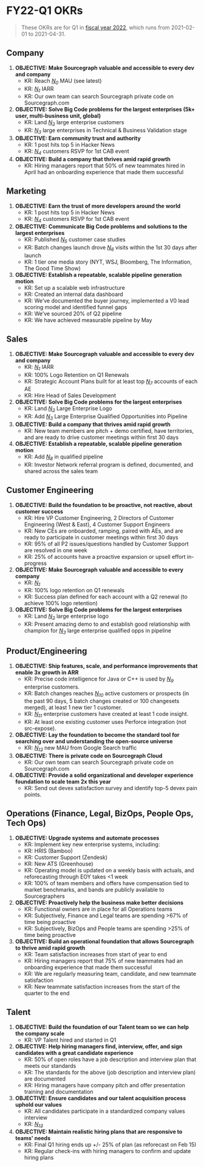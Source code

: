 # FY22-Q1 OKRs

> These OKRs are for Q1 in [fiscal year 2022](../../company-info-and-processes/communication/index.md#fiscal-year), which runs from 2021-02-01 to 2021-04-31.

## Company

1. **OBJECTIVE: Make Sourcegraph valuable and accessible to every dev and company**
   - KR: Reach [_N<sub>0</sub>_][n0] MAU (see latest)
   - KR: [_N<sub>1</sub>_][n1] IARR
   - KR: Our own team can search Sourcegraph private code on Sourcegraph.com
1. **OBJECTIVE: Solve Big Code problems for the largest enterprises (5k+ user, multi-business unit, global)**
   - KR: Land [_N<sub>2</sub>_][n2] large enterprise customers
   - KR: [_N<sub>3</sub>_][n3] large enterprises in Technical & Business Validation stage
1. **OBJECTIVE: Earn community trust and authority**
   - KR: 1 post hits top 5 in Hacker News
   - KR: [_N<sub>4</sub>_][n4] customers RSVP for 1st CAB event
1. **OBJECTIVE: Build a company that thrives amid rapid growth**
   - KR: Hiring managers report that 50% of new teammates hired in April had an onboarding experience that made them successful

## Marketing

1. **OBJECTIVE: Earn the trust of more developers around the world**
   - KR: 1 post hits top 5 in Hacker News
   - KR: [_N<sub>4</sub>_][n4] customers RSVP for 1st CAB event
1. **OBJECTIVE: Communicate Big Code problems and solutions to the largest enterprises**
   - KR: Published [_N<sub>5</sub>_][n5] customer case studies
   - KR: Batch changes launch drove [_N<sub>6</sub>_][n6] visits within the 1st 30 days after launch
   - KR: 1 tier one media story (NYT, WSJ, Bloomberg, The Information, The Good Time Show)
1. **OBJECTIVE: Establish a repeatable, scalable pipeline generation motion**
   - KR: Set up a scalable web infrastructure
   - KR: Created an internal data dashboard
   - KR: We’ve documented the buyer journey, implemented a V0 lead scoring model and identified funnel gaps
   - KR: We’ve sourced 20% of Q2 pipeline
   - KR: We have achieved measurable pipeline by May

## Sales

1. **OBJECTIVE: Make Sourcegraph valuable and accessible to every dev and company**
   - KR: [_N<sub>1</sub>_][n1] IARR
   - KR: 100% Logo Retention on Q1 Renewals
   - KR: Strategic Account Plans built for at least top [_N<sub>7</sub>_][n7] accounts of each AE
   - KR: Hire Head of Sales Development
1. **OBJECTIVE: Solve Big Code problems for the largest enterprises**
   - KR: Land [_N<sub>2</sub>_][n2] Large Enterprise Logo
   - KR: Add [_N<sub>3</sub>_][n3] Large Enterprise Qualified Opportunities into Pipeline
1. **OBJECTIVE: Build a company that thrives amid rapid growth**
   - KR: New team members are pitch + demo certified, have territories, and are ready to drive customer meetings within first 30 days
1. **OBJECTIVE: Establish a repeatable, scalable pipeline generation motion**
   - KR: Add [_N<sub>8</sub>_][n8] in qualified pipeline
   - KR: Investor Network referral program is defined, documented, and shared across the sales team

## Customer Engineering

1. **OBJECTIVE: Build the foundation to be proactive, not reactive, about customer success**
   - KR: Hire VP Customer Engineering, 2 Directors of Customer Engineering (West & East), 4 Customer Support Engineers
   - KR: New CEs are onboarded, ramping, paired with AEs, and are ready to participate in customer meetings within first 30 days
   - KR: 95% of all P2 issues/questions handled by Customer Support are resolved in one week
   - KR: 25% of accounts have a proactive expansion or upsell effort in-progress
1. **OBJECTIVE: Make Sourcegraph valuable and accessible to every company**
   - KR: [_N<sub>1</sub>_][n1]
   - KR: 100% logo retention on Q1 renewals
   - KR: Success plan defined for each account with a Q2 renewal (to achieve 100% logo retention)
1. **OBJECTIVE: Solve Big Code problems for the largest enterprises**
   - KR: Land [_N<sub>2</sub>_][n2] large enterprise logo
   - KR: Present amazing demo to and establish good relationship with champion for [_N<sub>3</sub>_][n3] large enterprise qualified opps in pipeline

## Product/Engineering

1. **OBJECTIVE: Ship features, scale, and performance improvements that enable 3x growth in ARR**
   - KR: Precise code intelligence for Java or C++ is used by [_N<sub>9</sub>_][n9] enterprise customers.
   - KR: Batch changes reaches [_N<sub>10</sub>_][n10] active customers or prospects (in the past 90 days, 5 batch changes created or 100 changesets merged), at least 1 new tier 1 customer.
   - KR: [_N<sub>11</sub>_][n11] enterprise customers have created at least 1 code insight.
   - KR: At least one existing customer uses Perforce integration (not src-expose).
1. **OBJECTIVE: Lay the foundation to become the standard tool for searching over and understanding the open-source universe**
   - KR: [_N<sub>12</sub>_][n12] new MAU from Google Search traffic
1. **OBJECTIVE: There is private code on Sourcegraph Cloud**
   - KR: Our own team can search Sourcegraph private code on Sourcegraph.com
1. **OBJECTIVE: Provide a solid organizational and developer experience foundation to scale team 2x this year**
   - KR: Send out devex satisfaction survey and identify top-5 devex pain points.

## Operations (Finance, Legal, BizOps, People Ops, Tech Ops)

1. **OBJECTIVE: Upgrade systems and automate processes**
   - KR: Implement key new enterprise systems, including:
   - KR: HRIS (Bamboo)
   - KR: Customer Support (Zendesk)
   - KR: New ATS (Greenhouse)
   - KR: Operating model is updated on a weekly basis with actuals, and reforecasting through EOY takes <1 week
   - KR: 100% of team members and offers have compensation tied to market benchmarks, and bands are publicly available to Sourcegraphers
1. **OBJECTIVE: Proactively help the business make better decisions**
   - KR: Functional owners are in place for all Operations teams
   - KR: Subjectively, Finance and Legal teams are spending >67% of time being proactive
   - KR: Subjectively, BizOps and People teams are spending >25% of time being proactive
1. **OBJECTIVE: Build an operational foundation that allows Sourcegraph to thrive amid rapid growth**
   - KR: Team satisfaction increases from start of year to end
   - KR: Hiring managers report that 75% of new teammates had an onboarding experience that made them successful
   - KR: We are regularly measuring team, candidate, and new teammate satisfaction
   - KR: New teammate satisfaction increases from the start of the quarter to the end

## Talent

1. **OBJECTIVE: Build the foundation of our Talent team so we can help the company scale**
   - KR: VP Talent hired and started in Q1
1. **OBJECTIVE: Help hiring managers find, interview, offer, and sign candidates with a great candidate experience**
   - KR: 50% of open roles have a job description and interview plan that meets our standards
   - KR: The standards for the above (job description and interview plan) are documented
   - KR: Hiring managers have company pitch and offer presentation training and documentation
1. **OBJECTIVE: Ensure candidates and our talent acquisition process uphold our values**
   - KR: All candidates participate in a standardized company values interview
   - KR: [_N<sub>13</sub>_][n13]
1. **OBJECTIVE: Maintain realistic hiring plans that are responsive to teams' needs**
   - KR: Final Q1 hiring ends up +/- 25% of plan (as reforecast on Feb 15)
   - KR: Regular check-ins with hiring managers to confirm and update hiring plans

[n0]: https://docs.google.com/document/d/1CTU1f1miFDhzdQOGMicK243dokePzVGiXR5TEynLyc8/edit#bookmark=id.r468g6t11e39
[n1]: https://docs.google.com/document/d/1CTU1f1miFDhzdQOGMicK243dokePzVGiXR5TEynLyc8/edit#bookmark=id.khcooflh6b13
[n2]: https://docs.google.com/document/d/1CTU1f1miFDhzdQOGMicK243dokePzVGiXR5TEynLyc8/edit#bookmark=id.z5zhqyl9oo9j
[n3]: https://docs.google.com/document/d/1CTU1f1miFDhzdQOGMicK243dokePzVGiXR5TEynLyc8/edit#bookmark=id.pnuchemflrpb
[n4]: https://docs.google.com/document/d/1CTU1f1miFDhzdQOGMicK243dokePzVGiXR5TEynLyc8/edit#bookmark=id.3922cgwyppk
[n5]: https://docs.google.com/document/d/1CTU1f1miFDhzdQOGMicK243dokePzVGiXR5TEynLyc8/edit#bookmark=id.pnhfsri7zdtr
[n6]: https://docs.google.com/document/d/1CTU1f1miFDhzdQOGMicK243dokePzVGiXR5TEynLyc8/edit#bookmark=id.vgu08npzb0nd
[n7]: https://docs.google.com/document/d/1CTU1f1miFDhzdQOGMicK243dokePzVGiXR5TEynLyc8/edit#bookmark=id.6r35dzai7w0v
[n8]: https://docs.google.com/document/d/1CTU1f1miFDhzdQOGMicK243dokePzVGiXR5TEynLyc8/edit#bookmark=id.7ao6jl9q7v0q
[n9]: https://docs.google.com/document/d/1CTU1f1miFDhzdQOGMicK243dokePzVGiXR5TEynLyc8/edit#bookmark=id.ga7ijf87va81
[n10]: https://docs.google.com/document/d/1CTU1f1miFDhzdQOGMicK243dokePzVGiXR5TEynLyc8/edit#bookmark=id.dgahj487sg48
[n11]: https://docs.google.com/document/d/1CTU1f1miFDhzdQOGMicK243dokePzVGiXR5TEynLyc8/edit#bookmark=id.e144oz8rciuz
[n12]: https://docs.google.com/document/d/1CTU1f1miFDhzdQOGMicK243dokePzVGiXR5TEynLyc8/edit#bookmark=id.86g2z238r4ts
[n13]: https://docs.google.com/document/d/1CTU1f1miFDhzdQOGMicK243dokePzVGiXR5TEynLyc8/edit#bookmark=id.ku7mc5gqazbz
